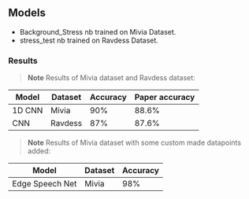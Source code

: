 ## Models

- Background_Stress nb trained on Mivia Dataset.
- stress_test nb trained on Ravdess Dataset.

### Results

> **Note** Results of Mivia dataset and Ravdess dataset:

| Model | Dataset | Accuracy | Paper accuracy |
|-------|-------------|------|----------------|
| 1D CNN  | Mivia| 90% | 88.6% |
| CNN   | Ravdess| 87% | 87.6% |

> **Note** Results of Mivia dataset with some custom made datapoints added:

| Model | Dataset | Accuracy |
|------|---------|----------|
|Edge Speech Net| Mivia | 98% |

